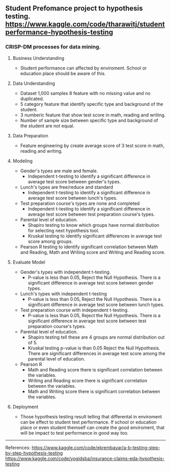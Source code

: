 **Student Prefomance project** to hypothesis testing.
https://www.kaggle.com/code/tharawitj/studentperformance-hypothesis-testing
---
### CRISP-DM processes for data mining.
1. Business Understanding
    * Student performance can affected by enviroment. School or education place should be aware of this.

2. Data Understanding
    * Dataset 1,000 samples 8 feature with no missing value and no duplicated.
    * 5 category feature that identify specific type and background of the student.
    * 3 numberic feature that show test score in math, reading and writing.
    * Number of sample size between specific type and background of the student are not equal.
    
3. Data Preparation
    * Feature engineering by create average score of 3 test score in math, reading and writing.

4. Modeling
    * Gender's types are male and female.
        * Independent t-testing to identify a significant difference in average test score between gender's types.
    * Lunch's types are free/reduce and standard
        * Independent t-testing to identify a significant difference in average test score between lunch's types.
    * Test preparation course's types are none and completed
        * Independent t-testing to identify a significant difference in average test score between test preparation course's types.
    * Parental level of education.
        * Shapiro testing to know which groups have normal distribution for selecting next hypothesis tool.
        * Kruskal testing to identify significant differences in average test score among groups.
    * Pearson R testing to identify significant correlation between Math and Reading, Math and Writing score and Writing and Reading score.

5. Evaluate Model
    * Gender's types with independent t-testing.
        * P-value is less than 0.05, Reject the Null Hypothesis. There is a significant difference in average test score between gender types.
    * Lunch's types with independent t-testing
        * P-value is less than 0.05, Reject the Null Hypothesis. There is a significant difference in average test score between lunch types.
    * Test preparation course with independent t-testing.
        * P-value is less than 0.05, Reject the Null Hypothesis. There is a significant difference in average test score between test preparation course's types.
    * Parental level of education.
        * Shapiro testing tell these are 4 groups are normal distribution out of 5. 
        * Kruskal testing p-value is than 0.05
        Reject the Null Hypothesis. There are significant differences in average test score among the parental level of education.
    * Pearson R 
        * Math and Reading score there is significant correlation between the variables.
        * Writing and Reading score there is significant correlation between the variables.
        * Math and Writing score there is significant correlation between the variables.


6. Deployment
    * Those hypothesis testing result telling that differental in enviroment can be effect to student test performance. If school or education place or even student themself can create the good enviroment, that will be impact to test performance in good way too.

---
References:
https://www.kaggle.com/code/ekrembayar/a-b-testing-step-by-step-hypothesis-testing
https://www.kaggle.com/code/yogidsba/insurance-claims-eda-hypothesis-testing